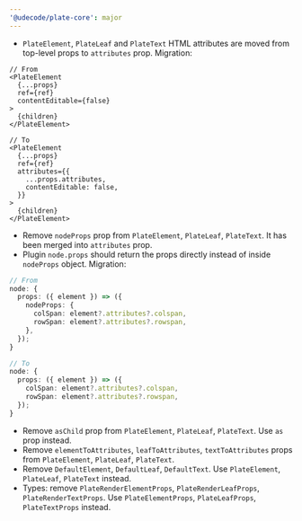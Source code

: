 ```yaml
---
'@udecode/plate-core': major
---
```


- `PlateElement`, `PlateLeaf` and `PlateText` HTML attributes are moved from top-level props to `attributes` prop. Migration:

```tsx
// From
<PlateElement
  {...props}
  ref={ref}
  contentEditable={false}
>
  {children}
</PlateElement>

// To
<PlateElement
  {...props}
  ref={ref}
  attributes={{
    ...props.attributes,
    contentEditable: false,
  }}
>
  {children}
</PlateElement>
```

- Remove `nodeProps` prop from `PlateElement`, `PlateLeaf`, `PlateText`. It has been merged into `attributes` prop.
- Plugin `node.props` should return the props directly instead of inside `nodeProps` object. Migration:

```ts
// From
node: {
  props: ({ element }) => ({
    nodeProps: {
      colSpan: element?.attributes?.colspan,
      rowSpan: element?.attributes?.rowspan,
    },
  });
}

// To
node: {
  props: ({ element }) => ({
    colSpan: element?.attributes?.colspan,
    rowSpan: element?.attributes?.rowspan,
  });
}
```

- Remove `asChild` prop from `PlateElement`, `PlateLeaf`, `PlateText`. Use `as` prop instead.
- Remove `elementToAttributes`, `leafToAttributes`, `textToAttributes` props from `PlateElement`, `PlateLeaf`, `PlateText`.
- Remove `DefaultElement`, `DefaultLeaf`, `DefaultText`. Use `PlateElement`, `PlateLeaf`, `PlateText` instead.
- Types: remove `PlateRenderElementProps`, `PlateRenderLeafProps`, `PlateRenderTextProps`. Use `PlateElementProps`, `PlateLeafProps`, `PlateTextProps` instead.
